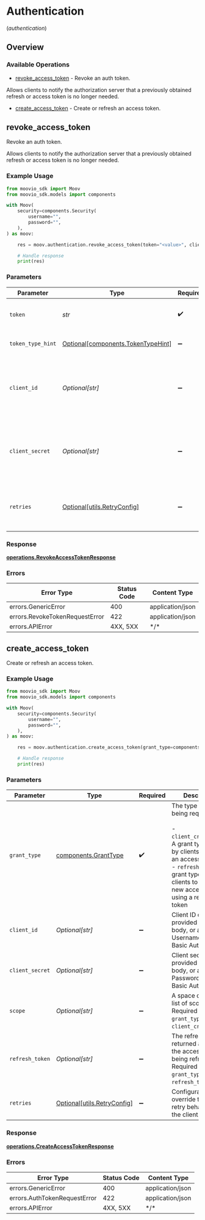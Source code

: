 # Authentication
(*authentication*)

## Overview

### Available Operations

* [revoke_access_token](#revoke_access_token) - Revoke an auth token.

Allows clients to notify the authorization server that a previously obtained refresh or access token is no longer needed.
* [create_access_token](#create_access_token) - Create or refresh an access token.

## revoke_access_token

Revoke an auth token.

Allows clients to notify the authorization server that a previously obtained refresh or access token is no longer needed.

### Example Usage

```python
from moovio_sdk import Moov
from moovio_sdk.models import components

with Moov(
    security=components.Security(
        username="",
        password="",
    ),
) as moov:

    res = moov.authentication.revoke_access_token(token="<value>", client_id="5clTR_MdVrrkgxw2", client_secret="dNC-hg7sVm22jc3g_Eogtyu0_1Mqh_4-")

    # Handle response
    print(res)

```

### Parameters

| Parameter                                                                              | Type                                                                                   | Required                                                                               | Description                                                                            | Example                                                                                |
| -------------------------------------------------------------------------------------- | -------------------------------------------------------------------------------------- | -------------------------------------------------------------------------------------- | -------------------------------------------------------------------------------------- | -------------------------------------------------------------------------------------- |
| `token`                                                                                | *str*                                                                                  | :heavy_check_mark:                                                                     | The access or refresh token to revoke.                                                 |                                                                                        |
| `token_type_hint`                                                                      | [Optional[components.TokenTypeHint]](../../models/components/tokentypehint.md)         | :heavy_minus_sign:                                                                     | The type of token being revoked.                                                       |                                                                                        |
| `client_id`                                                                            | *Optional[str]*                                                                        | :heavy_minus_sign:                                                                     | Client ID can be provided here in the body, or as the Username in HTTP Basic Auth.     | 5clTR_MdVrrkgxw2                                                                       |
| `client_secret`                                                                        | *Optional[str]*                                                                        | :heavy_minus_sign:                                                                     | Client secret can be provided here in the body, or as the Password in HTTP Basic Auth. | dNC-hg7sVm22jc3g_Eogtyu0_1Mqh_4-                                                       |
| `retries`                                                                              | [Optional[utils.RetryConfig]](../../models/utils/retryconfig.md)                       | :heavy_minus_sign:                                                                     | Configuration to override the default retry behavior of the client.                    |                                                                                        |

### Response

**[operations.RevokeAccessTokenResponse](../../models/operations/revokeaccesstokenresponse.md)**

### Errors

| Error Type                     | Status Code                    | Content Type                   |
| ------------------------------ | ------------------------------ | ------------------------------ |
| errors.GenericError            | 400                            | application/json               |
| errors.RevokeTokenRequestError | 422                            | application/json               |
| errors.APIError                | 4XX, 5XX                       | \*/\*                          |

## create_access_token

Create or refresh an access token.

### Example Usage

```python
from moovio_sdk import Moov
from moovio_sdk.models import components

with Moov(
    security=components.Security(
        username="",
        password="",
    ),
) as moov:

    res = moov.authentication.create_access_token(grant_type=components.GrantType.CLIENT_CREDENTIALS, client_id="5clTR_MdVrrkgxw2", client_secret="dNC-hg7sVm22jc3g_Eogtyu0_1Mqh_4-", scope="/accounts.read /accounts.write", refresh_token="eyJhbGc0eSI6TQSIsImN0kpXVCIsImtp6IkpXVsImtpZC0a...")

    # Handle response
    print(res)

```

### Parameters

| Parameter                                                                                                                                                                                                                 | Type                                                                                                                                                                                                                      | Required                                                                                                                                                                                                                  | Description                                                                                                                                                                                                               | Example                                                                                                                                                                                                                   |
| ------------------------------------------------------------------------------------------------------------------------------------------------------------------------------------------------------------------------- | ------------------------------------------------------------------------------------------------------------------------------------------------------------------------------------------------------------------------- | ------------------------------------------------------------------------------------------------------------------------------------------------------------------------------------------------------------------------- | ------------------------------------------------------------------------------------------------------------------------------------------------------------------------------------------------------------------------- | ------------------------------------------------------------------------------------------------------------------------------------------------------------------------------------------------------------------------- |
| `grant_type`                                                                                                                                                                                                              | [components.GrantType](../../models/components/granttype.md)                                                                                                                                                              | :heavy_check_mark:                                                                                                                                                                                                        | The type of grant being requested.<br/><br/>  - `client_credentials`: A grant type used by clients to obtain an access token<br/>  - `refresh_token`: A grant type used by clients to obtain a new access token using a refresh token |                                                                                                                                                                                                                           |
| `client_id`                                                                                                                                                                                                               | *Optional[str]*                                                                                                                                                                                                           | :heavy_minus_sign:                                                                                                                                                                                                        | Client ID can be provided here in the body, or as the Username in HTTP Basic Auth.                                                                                                                                        | 5clTR_MdVrrkgxw2                                                                                                                                                                                                          |
| `client_secret`                                                                                                                                                                                                           | *Optional[str]*                                                                                                                                                                                                           | :heavy_minus_sign:                                                                                                                                                                                                        | Client secret can be provided here in the body, or as the Password in HTTP Basic Auth.                                                                                                                                    | dNC-hg7sVm22jc3g_Eogtyu0_1Mqh_4-                                                                                                                                                                                          |
| `scope`                                                                                                                                                                                                                   | *Optional[str]*                                                                                                                                                                                                           | :heavy_minus_sign:                                                                                                                                                                                                        | A space delimited list of scopes. Required when `grant_type` is `client_credentials`.                                                                                                                                     | /accounts.read /accounts.write                                                                                                                                                                                            |
| `refresh_token`                                                                                                                                                                                                           | *Optional[str]*                                                                                                                                                                                                           | :heavy_minus_sign:                                                                                                                                                                                                        | The refresh_token returned alongside the access token being refreshed. Required when `grant_type` is `refresh_token`.                                                                                                     | eyJhbGc0eSI6TQSIsImN0kpXVCIsImtp6IkpXVsImtpZC0a...                                                                                                                                                                        |
| `retries`                                                                                                                                                                                                                 | [Optional[utils.RetryConfig]](../../models/utils/retryconfig.md)                                                                                                                                                          | :heavy_minus_sign:                                                                                                                                                                                                        | Configuration to override the default retry behavior of the client.                                                                                                                                                       |                                                                                                                                                                                                                           |

### Response

**[operations.CreateAccessTokenResponse](../../models/operations/createaccesstokenresponse.md)**

### Errors

| Error Type                   | Status Code                  | Content Type                 |
| ---------------------------- | ---------------------------- | ---------------------------- |
| errors.GenericError          | 400                          | application/json             |
| errors.AuthTokenRequestError | 422                          | application/json             |
| errors.APIError              | 4XX, 5XX                     | \*/\*                        |